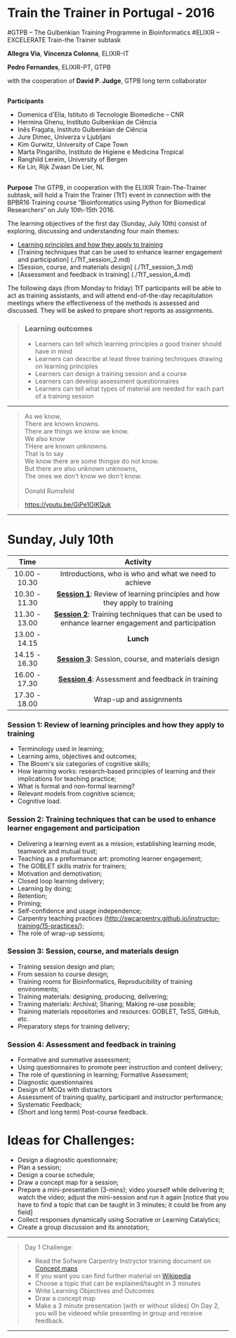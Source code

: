 # Train the Trainer in Portugal - 2016
#GTPB – The Gulbenkian Training Programme in Bioinformatics
#ELIXIR – EXCELERATE Train-the Trainer subtask

**Allegra Via**, **Vincenza Colonna**, ELIXIR-IT

**Pedro Fernandes**, ELIXIR-PT, GTPB

with the cooperation of **David P. Judge**, GTPB long term collaborator

##

**Participants**
* Domenica	d'Elia, Istituto di Tecnologie Biomediche – CNR
* Hermina	Ghenu, Instituto Gulbenkian de Ciência
* Inês	Fragata, Instituto Gulbenkian de Ciência
* Jure 	Dimec, Univerza v Ljubljani 
* Kim	Gurwitz, University of Cape Town
* Marta	Pingarilho, Instituto de Higiene e Medicina Tropical
* Ranghild	Lereim, University of Bergen
* Ke Lin, Rijk Zwaan De Lier, NL

##

**Purpose**
The GTPB, in cooperation with the ELIXIR Train-The-Trainer subtask, will hold a Train the Trainer (TtT) event in connection with the BPBR16 Training course “Bioinformatics using Python for Biomedical Researchers“ on July 10th-15th 2016.

The learning objectives of the first day (Sunday, July 10th) consist of exploring, discussing and understanding four main themes: 

* [Learning principles and how they apply to training](./TtT_session_1.md)
* [Training techniques that can be used to enhance learner engagement and participation] (./TtT_session_2.md)
* [Session, course, and materials design] (./TtT_session_3.md)
* [Assessment and feedback in training] (./TtT_session_4.md)

The following days (from Monday to friday) TtT participants will be able to act as training assistants, and will attend end-of-the-day recapitulation meetings where the effectiveness of the methods is assessed and discussed. They will be asked to prepare short reports as assignments.

> ### Learning outcomes
> * Learners can tell which learning principles a good trainer should have in mind
> * Learners can describe at least three training techniques drawing on learning principles
> * Learners can design a training session and a course
> * Learners can develop assessment questionnaires
> * Learners can tell what types of material are needed for each part of a training session 

---
> As we know,<br>
> There are known knowns.<br>
> There are things we know we know.<br>
> We also know<br>
> THere are known unknowns.<br>
> That is to say<br>
> We know there are some thingse do not know.<br>
> But there are also unknown unknowns,<br>
> The ones we don't know we don't know.<br>
><br>
>                            Donald Rumsfeld
>
> https://youtu.be/GiPe1OiKQuk
---

# Sunday, July 10th

 Time | Activity
:-------------:|:----------------:
10.00 - 10.30         | Introductions, who is who and what we need to achieve
10.30 - 11.30         | [**Session 1**](./TtT_session_1.md): Review of learning principles and how they apply to training 
11.30 - 13.00         | [**Session 2**](./TtT_session_2.md): Training techniques that can be used to enhance learner engagement and participation
13.00 - 14.15         | **Lunch**
14.15 - 16.30         | [**Session 3**](./TtT_session_3.md): Session, course, and materials design
16.00 - 17.30         | [**Session 4**](./TtT_session_4.md): Assessment and feedback in training
17.30 - 18.00         | Wrap-up and assignments

 
### Session 1: Review of learning principles and how they apply to training


 * Terminology used in learning;
 * Learning aims, objectives and outcomes;
 * The Bloom's six categories of cognitive skills;
 * How learning works: research-based principles of learning and their implications for teaching practice;
 * What is formal and non-formal learning?
 * Relevant models from cognitive science;
 * Cognitive load.

### Session 2: Training techniques that can be used to enhance learner engagement and participation
 * Delivering a learning event as a mission; establishing learning mode, teamwork and mutual trust;
 * Teaching as a preformance art: promoting learner engagement;
 * The GOBLET skills matrix for trainers;
 * Motivation and demotivation;
 * Closed loop learning delivery;
 * Learning by doing;
 * Retention;
 * Priming; 
 * Self-confidence and usage independence;
 * Carpentry teaching practices (http://swcarpentry.github.io/instructor-training/15-practices/);
 * The role of wrap-up sessions;

### Session 3: Session, course, and materials design
* Training session design and plan;
* From session to course design;
* Training rooms for Bioinformatics, Reproducibility of training environments;
* Training materials: designing, producing, delivering;
* Training materials: Archival; Sharing; Making re-use possible;
* Training materials repositories and resources: GOBLET, TeSS, GitHub, etc.
* Preparatory steps for training delivery;

### Session 4: Assessment and feedback in training
* Formative and summative assessment;
* Using questionnaires to promote peer instruction and content delivery;
* The role of questioning in learning; Formative Assessment;
* Diagnostic questionnaires
* Design of MCQs with distractors
* Assessment of training quality, participant and instructor performance;
* Systematic Feedback;
* (Short and long term) Post-course feedback.

# Ideas for Challenges:

  * Design a diagnostic questionnaire;
  * Plan a session;
  * Design a course schedule;
  * Draw a concept map for a session;
  * Prepare a mini-presentation (3-mins); video yourself while delivering it; watch the video; adjust the mini-session and run it again [notice that you have to find a topic that can be taught in 3 minutes; it could be from any field]
  * Collect responses dynamically using Socrative or Learning Catalytics;
  * Create a group discussion and its annotation;
  
---
> Day 1 Challenge:
> * Read the Sofware Carpentry Instryctor training document on [Concept maps](https://github.com/swcarpentry/instructor-training/blob/gh-pages/_episodes/08-memory.md)
> * If you want you can find further material on [Wikipedia](https://en.wikipedia.org/wiki/Concept_map)
> * Choose a topic that can be explained/taught in 3 minutes
> * Write Learning Objectives and Outcomes 
> * Draw a concept map
> * Make a 3 minute presentation (with or without slides)
> On Day 2, you will be videoed while presenting in group and receive feedback.
>
---
